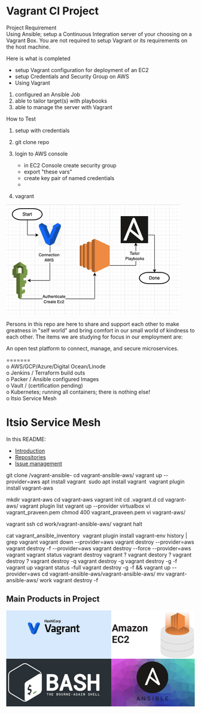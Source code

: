 # Vagrant CI Project 

Project Requirement <br>
Using Ansible; setup a Continuous Integration server of your choosing on a Vagrant Box. You are not required to setup Vagrant or its requirements on the host machine.

Here is what is completed 
- setup Vagrant configuration for deployment of an EC2
- setup Credentials and Security Group on AWS
- Using Vagrant 
1. configured an Ansible Job
2. able to tailor target(s) with playbooks
3. able to manage the server with Vagrant

How to Test 
1. setup with credentials 
2. git clone repo 
3. login to AWS console 
    - in EC2 Console create security group
    - export "these vars" 
    - create key pair of named credentials 
    - 

4. vagrant 

![alt text](img/basicFlow.png)



Persons in this repo are here to share and support each other to make greatness in "self world" and bring comfort in our small world of kindness to each other.  The items we are studying for focus in our employment are:

An open test platform to connect, manage, and secure microservices.

=======
<br> o AWS/GCP/Azure/Digital Ocean/Linode
<br> o Jenkins / Terraform build outs 
<br> o Packer / Ansible configured Images 
<br> o Vault / (certification pending)
<br> o Kubernetes; running all containers; there is nothing else!
<br> o Itsio Service Mesh

# Itsio Service Mesh

In this README:

- [Introduction](#introduction)
- [Repositories](#repositories)
- [Issue management](#issue-management)

git clone /vagrant-ansible-
cd vagrant-ansible-aws/
vagrant up --provider=aws
apt install vagrant 
sudo apt install vagrant 
vagrant plugin install vagrant-aws

mkdir vagrant-aws
cd vagrant-aws
vagrant init
cd .vagrant.d
cd vagrant-aws/
vagrant plugin list
vagrant up --provider virtualbox
vi vagrant_praveen.pem
chmod 400 vagrant_praveen.pem
vi vagrant-aws/


vagrant ssh
cd work/vagrant-ansible-aws/
vagrant halt


cat vagrant_ansible_inventory 
vagrant plugin install vagrant-env
history | grep vagrant
vagrant down --provider=aws
vagrant destroy --provider=aws
vagrant destroy -f --provider=aws
vagrant destroy --force --provider=aws
vagrant
vagrant status
vagrant destroy
vagrant ?
vagrant destory ?
vagrant destroy ?
vagrant destroy -q
vagrant destroy -g
vagrant destroy -g -f
vagrant up
vagrant status -full
vagrant destroy -g -f && vagrant up --provider=aws
cd vagrant-ansible-aws/vagrant-ansible-aws/
mv vagrant-ansible-aws/ work
vagrant destroy -f



## Main Products in Project
![alt text](img/products.png)
